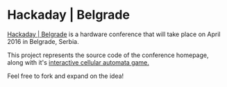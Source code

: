 # Hackaday | Belgrade 

<a href="https://hackaday.io/belgrade">Hackaday | Belgrade</a> is a hardware conference that will take place on April 2016 in Belgrade, Serbia.

This project represents the source code of the conference homepage, along with it's <a href="/tree/master/public/belgrade/javascripts">interactive cellular automata game.</a>

Feel free to fork and expand on the idea!



